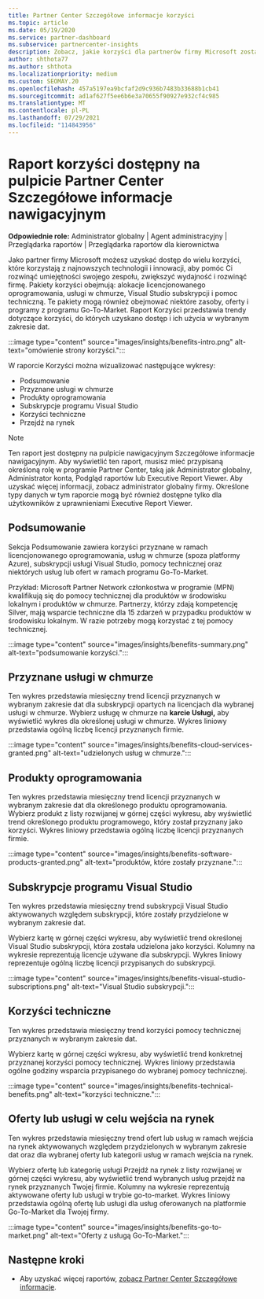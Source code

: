```yaml
---
title: Partner Center Szczegółowe informacje korzyści
ms.topic: article
ms.date: 05/19/2020
ms.service: partner-dashboard
ms.subservice: partnercenter-insights
description: Zobacz, jakie korzyści dla partnerów firmy Microsoft zostały przyznane, aby pomóc w rozwoju firmy, zwiększyć wydajność i rozwinąć umiejętności twojego zespołu.
author: shthota77
ms.author: shthota
ms.localizationpriority: medium
ms.custom: SEOMAY.20
ms.openlocfilehash: 457a5197ea9bcfaf2d9c936b7483b33688b1cb41
ms.sourcegitcommit: ad1af627f5ee6b6e3a70655f90927e932cf4c985
ms.translationtype: MT
ms.contentlocale: pl-PL
ms.lasthandoff: 07/29/2021
ms.locfileid: "114843956"
---
```

# <a name="benefits-report-available-from-the-partner-center-insights-dashboard"></a>Raport korzyści dostępny na pulpicie Partner Center Szczegółowe informacje nawigacyjnym

**Odpowiednie role:** Administrator globalny | Agent administracyjny | Przeglądarka raportów | Przeglądarka raportów dla kierownictwa

Jako partner firmy Microsoft możesz uzyskać dostęp do wielu korzyści, które korzystają z najnowszych technologii i innowacji, aby pomóc Ci rozwinąć umiejętności swojego zespołu, zwiększyć wydajność i rozwinąć firmę. Pakiety korzyści obejmują: alokacje licencjonowanego oprogramowania, usługi w chmurze, Visual Studio subskrypcji i pomoc techniczną. Te pakiety mogą również obejmować niektóre zasoby, oferty i programy z programu Go-To-Market. Raport Korzyści przedstawia trendy dotyczące korzyści, do których uzyskano dostęp i ich użycia w wybranym zakresie dat.

:::image type="content" source="images/insights/benefits-intro.png" alt-text="omówienie strony korzyści.":::

W raporcie Korzyści można wizualizować następujące wykresy:

- Podsumowanie
- Przyznane usługi w chmurze
- Produkty oprogramowania
- Subskrypcje programu Visual Studio
- Korzyści techniczne
- Przejdź na rynek

 > [!NOTE]
 > Ten raport jest dostępny na pulpicie nawigacyjnym Szczegółowe informacje nawigacyjnym. Aby wyświetlić ten raport, musisz mieć przypisaną określoną rolę w programie Partner Center, taką jak Administrator globalny, Administrator konta, Podgląd raportów lub Executive Report Viewer. Aby uzyskać więcej informacji, zobacz administrator globalny firmy. Określone typy danych w tym raporcie mogą być również dostępne tylko dla użytkowników z uprawnieniami Executive Report Viewer.

## <a name="summary"></a>Podsumowanie

Sekcja Podsumowanie zawiera korzyści przyznane w ramach licencjonowanego oprogramowania, usług w chmurze (spoza platformy Azure), subskrypcji usługi Visual Studio, pomocy technicznej oraz niektórych usług lub ofert w ramach programu Go-To-Market.

Przykład: Microsoft Partner Network członkostwa w programie (MPN) kwalifikują się do pomocy technicznej dla produktów w środowisku lokalnym i produktów w chmurze. Partnerzy, którzy zdają kompetencję Silver, mają wsparcie techniczne dla 15 zdarzeń w przypadku produktów w środowisku lokalnym. W razie potrzeby mogą korzystać z tej pomocy technicznej. 

:::image type="content" source="images/insights/benefits-summary.png" alt-text="podsumowanie korzyści.":::

## <a name="cloud-services-granted"></a>Przyznane usługi w chmurze

Ten wykres przedstawia miesięczny trend licencji przyznanych w wybranym zakresie dat dla subskrypcji opartych na licencjach dla wybranej usługi w chmurze.
Wybierz usługę w chmurze na **karcie Usługi,** aby wyświetlić wykres dla określonej usługi w chmurze. Wykres liniowy przedstawia ogólną liczbę licencji przyznanych firmie.

:::image type="content" source="images/insights/benefits-cloud-services-granted.png" alt-text="udzielonych usług w chmurze.":::

## <a name="software-products"></a>Produkty oprogramowania

Ten wykres przedstawia miesięczny trend licencji przyznanych w wybranym zakresie dat dla określonego produktu oprogramowania. Wybierz produkt z listy rozwijanej w górnej części wykresu, aby wyświetlić trend określonego produktu programowego, który został przyznany jako korzyści. Wykres liniowy przedstawia ogólną liczbę licencji przyznanych firmie.

:::image type="content" source="images/insights/benefits-software-products-granted.png" alt-text="produktów, które zostały przyznane.":::

## <a name="visual-studio-subscriptions"></a>Subskrypcje programu Visual Studio

Ten wykres przedstawia miesięczny trend subskrypcji Visual Studio aktywowanych względem subskrypcji, które zostały przydzielone w wybranym zakresie dat.

Wybierz kartę w górnej części wykresu, aby wyświetlić trend określonej Visual Studio subskrypcji, która została udzielona jako korzyści. Kolumny na wykresie reprezentują licencje używane dla subskrypcji. Wykres liniowy reprezentuje ogólną liczbę licencji przypisanych do subskrypcji.

:::image type="content" source="images/insights/benefits-visual-studio-subscriptions.png" alt-text="Visual Studio subskrypcji.":::

## <a name="technical-benefits"></a>Korzyści techniczne

Ten wykres przedstawia miesięczny trend korzyści pomocy technicznej przyznanych w wybranym zakresie dat.

Wybierz kartę w górnej części wykresu, aby wyświetlić trend konkretnej przyznanej korzyści pomocy technicznej. Wykres liniowy przedstawia ogólne godziny wsparcia przypisanego do wybranej pomocy technicznej.

:::image type="content" source="images/insights/benefits-technical-benefits.png" alt-text="korzyści techniczne.":::

## <a name="go-to-market-offers-or-services"></a>Oferty lub usługi w celu wejścia na rynek

Ten wykres przedstawia miesięczny trend ofert lub usług w ramach wejścia na rynek aktywowanych względem przydzielonych w wybranym zakresie dat oraz dla wybranej oferty lub kategorii usług w ramach wejścia na rynek.

Wybierz ofertę lub kategorię usługi Przejdź na rynek z listy rozwijanej w górnej części wykresu, aby wyświetlić trend wybranych usług przejdź na rynek przyznanych Twojej firmie. Kolumny na wykresie reprezentują aktywowane oferty lub usługi w trybie go-to-market. Wykres liniowy przedstawia ogólną ofertę lub usługi dla usług oferowanych na platformie Go-To-Market dla Twojej firmy.

:::image type="content" source="images/insights/benefits-go-to-market.png" alt-text="Oferty z usługą Go-To-Market.":::

## <a name="next-steps"></a>Następne kroki

- Aby uzyskać więcej raportów, [zobacz Partner Center Szczegółowe informacje](partner-center-insights.md).

